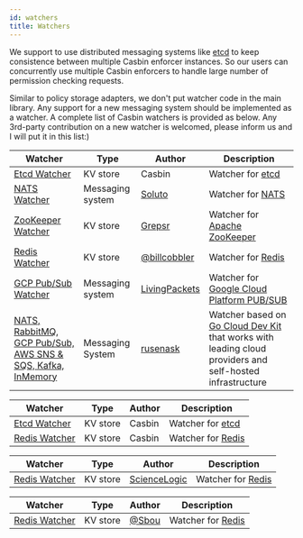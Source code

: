 ```yaml
---
id: watchers
title: Watchers
---
```


We support to use distributed messaging systems like [etcd](https://github.com/coreos/etcd) to keep consistence between multiple Casbin enforcer instances. So our users can concurrently use multiple Casbin enforcers to handle large number of permission checking requests.

Similar to policy storage adapters, we don't put watcher code in the main library. Any support for a new messaging system should be implemented as a watcher. A complete list of Casbin watchers is provided as below. Any 3rd-party contribution on a new watcher is welcomed, please inform us and I will put it in this list:)

<!--DOCUSAURUS_CODE_TABS-->

<!--Go-->
Watcher | Type | Author | Description
----|------|----|----
[Etcd Watcher](https://github.com/casbin/etcd-watcher) | KV store | Casbin | Watcher for [etcd](https://github.com/coreos/etcd)
[NATS Watcher](https://github.com/Soluto/casbin-nats-watcher) | Messaging system | [Soluto](https://github.com/Soluto) | Watcher for [NATS](https://nats.io/)
[ZooKeeper Watcher](https://github.com/grepsr/casbin-zk-watcher) | KV store | [Grepsr](https://github.com/grepsr) | Watcher for [Apache ZooKeeper](https://zookeeper.apache.org/)
[Redis Watcher](https://github.com/billcobbler/casbin-redis-watcher) | KV store | [@billcobbler](https://github.com/billcobbler) | Watcher for [Redis](http://redis.io/)
[GCP Pub/Sub Watcher](https://github.com/livingpackets/cloudpubsub-watcher) | Messaging system | [LivingPackets](https://github.com/livingpackets) | Watcher for [Google Cloud Platform PUB/SUB](https://cloud.google.com/pubsub/)
[NATS, RabbitMQ, GCP Pub/Sub, AWS SNS & SQS, Kafka, InMemory](https://github.com/rusenask/casbin-go-cloud-watcher) | Messaging System | [rusenask](https://github.com/rusenask/) | Watcher based on [Go Cloud Dev Kit](https://gocloud.dev/) that works with leading cloud providers and self-hosted infrastructure |

<!--Node.js-->
Watcher | Type | Author | Description
----|------|----|----
[Etcd Watcher](https://github.com/node-casbin/etcd-watcher) | KV store | Casbin | Watcher for [etcd](https://github.com/coreos/etcd)
[Redis Watcher](https://github.com/node-casbin/redis-watcher) | KV store | Casbin | Watcher for [Redis](http://redis.io/)

<!--Python-->
Watcher | Type | Author | Description
----|------|----|----
[Redis Watcher](https://github.com/ScienceLogic/flask-casbin-redis-watcher) | KV store | [ScienceLogic](https://github.com/ScienceLogic) | Watcher for [Redis](http://redis.io/)

<!--.NET-->
Watcher | Type | Author | Description
----|------|----|----
[Redis Watcher](https://github.com/Sbou/Casbin.NET-Redis-Watcher) | KV store | [@Sbou](https://github.com/Sbou) | Watcher for [Redis](http://redis.io/)

<!--END_DOCUSAURUS_CODE_TABS-->

